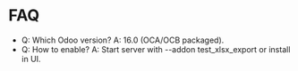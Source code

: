# FAQ

- Q: Which Odoo version? A: 16.0 (OCA/OCB packaged).
- Q: How to enable? A: Start server with --addon test_xlsx_export or install in UI.
